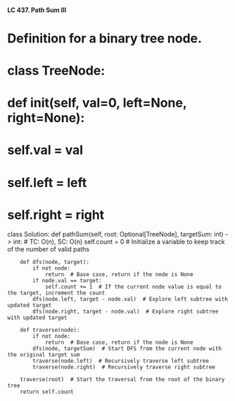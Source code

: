 #### LC 437. Path Sum III
# Definition for a binary tree node.
# class TreeNode:
#     def __init__(self, val=0, left=None, right=None):
#         self.val = val
#         self.left = left
#         self.right = right
class Solution:
    def pathSum(self, root: Optional[TreeNode], targetSum: int) -> int:
        # TC: O(n), SC: O(n)
        self.count = 0  # Initialize a variable to keep track of the number of valid paths

        def dfs(node, target):
            if not node:
                return  # Base case, return if the node is None
            if node.val == target:
                self.count += 1  # If the current node value is equal to the target, increment the count
            dfs(node.left, target - node.val)  # Explore left subtree with updated target
            dfs(node.right, target - node.val)  # Explore right subtree with updated target

        def traverse(node):
            if not node:
                return  # Base case, return if the node is None
            dfs(node, targetSum)  # Start DFS from the current node with the original target sum
            traverse(node.left)  # Recursively traverse left subtree
            traverse(node.right)  # Recursively traverse right subtree

        traverse(root)  # Start the traversal from the root of the binary tree
        return self.count